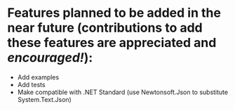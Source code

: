 # Features planned to be added in the near future (contributions to add these features are appreciated and *encouraged!*):

- Add examples
- Add tests
- Make compatible with .NET Standard (use Newtonsoft.Json to substitute System.Text.Json)